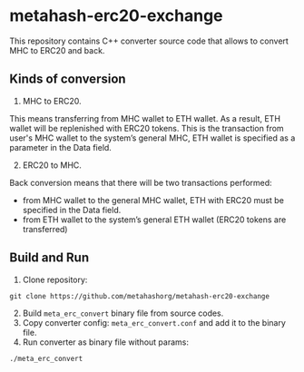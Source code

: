 # metahash-erc20-exchange

This repository contains C++ converter source code that allows to convert MHC to ERC20 and back. 

## Kinds of conversion

1. MHC to ERC20. 

This means transferring from MHC wallet to ETH wallet. As a result, ETH wallet will be replenished with ERC20 tokens. This is the transaction from user's MHC wallet to the system’s general MHC, ETH wallet is specified as a parameter in the Data field. 
 

2. ERC20 to MHC.

Back conversion means that there will be two transactions performed: 
- from MHC wallet to the general MHC wallet, ETH with ERC20 must be specified in the Data field. 
- from ETH wallet to the system’s general ETH wallet (ERC20 tokens are transferred)


## Build and Run 

1. Clone repository:  
```shell
git clone https://github.com/metahashorg/metahash-erc20-exchange
```
2. Build `meta_erc_convert` binary file from source codes. 
3. Copy converter config: `meta_erc_convert.conf` and add it to the binary file.
4. Run converter as binary file without params: 
```shell
./meta_erc_convert
```

